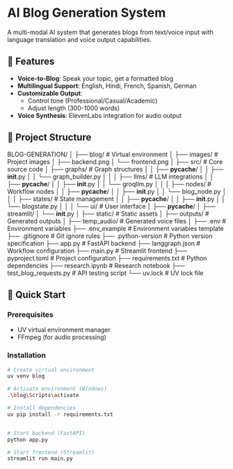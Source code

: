 # AI Blog Generation System

A multi-modal AI system that generates blogs from text/voice input with language translation and voice output capabilities.

## 🌟 Features

- **Voice-to-Blog**: Speak your topic, get a formatted blog
- **Multilingual Support**: English, Hindi, French, Spanish, German
- **Customizable Output**: 
  - Control tone (Professional/Casual/Academic)
  - Adjust length (300-1000 words)
- **Voice Synthesis**: ElevenLabs integration for audio output

## 📂 Project Structure


BLOG-GENERATION/
│
├── blog/                           # Virtual environment
│
├── images/                         # Project images
│   ├── backend.png
│   └── frontend.png
│
├── src/                           # Core source code
│   ├── graphs/                    # Graph structures
│   │   ├── __pycache__/
│   │   ├── __init__.py
│   │   └── graph_builder.py
│   │
│   ├── llms/                      # LLM integrations
│   │   ├── __pycache__/
│   │   ├── __init__.py
│   │   └── groqllm.py
│   │
│   ├── nodes/                     # Workflow nodes
│   │   ├── __pycache__/
│   │   ├── __init__.py
│   │   └── blog_node.py
│   │
│   ├── states/                    # State management
│   │   ├── __pycache__/
│   │   ├── __init__.py
│   │   └── blogstate.py
│   │
│   └── ui/                        # User interface
│       ├── __pycache__/
│       ├── streamlit/
│       └── __init__.py
│
├── static/                        # Static assets
│
├── outputs/                       # Generated outputs
│
├── temp_audio/                    # Generated voice files
│
├── .env                          # Environment variables
├── .env_example                  # Environment variables template
├── .gitignore                    # Git ignore rules
├── .python-version               # Python version specification
├── app.py                        # FastAPI backend
├── langgraph.json                # Workflow configuration
├── main.py                       # Streamlit frontend
├── pyproject.toml                # Project configuration
├── requirements.txt              # Python dependencies
├── research.ipynb                # Research notebook
├── test_blog_requests.py         # API testing script
└── uv.lock                       # UV lock file


## 🚀 Quick Start

### Prerequisites

- UV virtual environment manager
- FFmpeg (for audio processing)

### Installation
```bash
# Create virtual environment
uv venv blog

# Activate environment (Windows)
.\blog\Scripts\activate

# Install dependencies
uv pip install -r requirements.txt


# Start backend (FastAPI)
python app.py

# Start frontend (Streamlit)
streamlit run main.py



